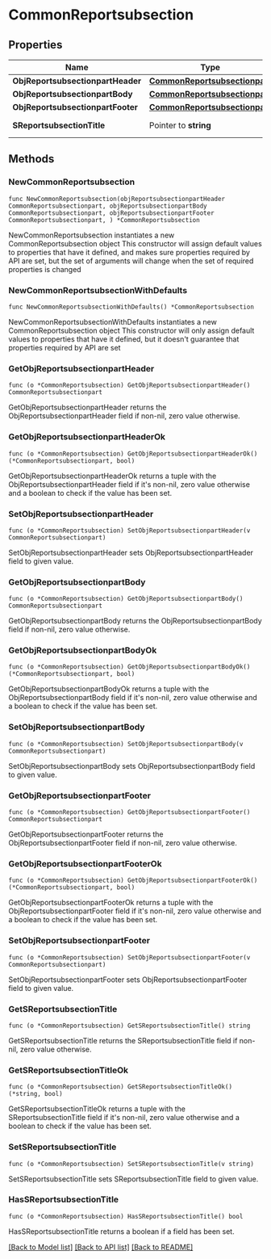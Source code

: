 # CommonReportsubsection

## Properties

Name | Type | Description | Notes
------------ | ------------- | ------------- | -------------
**ObjReportsubsectionpartHeader** | [**CommonReportsubsectionpart**](CommonReportsubsectionpart.md) |  | 
**ObjReportsubsectionpartBody** | [**CommonReportsubsectionpart**](CommonReportsubsectionpart.md) |  | 
**ObjReportsubsectionpartFooter** | [**CommonReportsubsectionpart**](CommonReportsubsectionpart.md) |  | 
**SReportsubsectionTitle** | Pointer to **string** | The title of this Reportsubsection | [optional] 

## Methods

### NewCommonReportsubsection

`func NewCommonReportsubsection(objReportsubsectionpartHeader CommonReportsubsectionpart, objReportsubsectionpartBody CommonReportsubsectionpart, objReportsubsectionpartFooter CommonReportsubsectionpart, ) *CommonReportsubsection`

NewCommonReportsubsection instantiates a new CommonReportsubsection object
This constructor will assign default values to properties that have it defined,
and makes sure properties required by API are set, but the set of arguments
will change when the set of required properties is changed

### NewCommonReportsubsectionWithDefaults

`func NewCommonReportsubsectionWithDefaults() *CommonReportsubsection`

NewCommonReportsubsectionWithDefaults instantiates a new CommonReportsubsection object
This constructor will only assign default values to properties that have it defined,
but it doesn't guarantee that properties required by API are set

### GetObjReportsubsectionpartHeader

`func (o *CommonReportsubsection) GetObjReportsubsectionpartHeader() CommonReportsubsectionpart`

GetObjReportsubsectionpartHeader returns the ObjReportsubsectionpartHeader field if non-nil, zero value otherwise.

### GetObjReportsubsectionpartHeaderOk

`func (o *CommonReportsubsection) GetObjReportsubsectionpartHeaderOk() (*CommonReportsubsectionpart, bool)`

GetObjReportsubsectionpartHeaderOk returns a tuple with the ObjReportsubsectionpartHeader field if it's non-nil, zero value otherwise
and a boolean to check if the value has been set.

### SetObjReportsubsectionpartHeader

`func (o *CommonReportsubsection) SetObjReportsubsectionpartHeader(v CommonReportsubsectionpart)`

SetObjReportsubsectionpartHeader sets ObjReportsubsectionpartHeader field to given value.


### GetObjReportsubsectionpartBody

`func (o *CommonReportsubsection) GetObjReportsubsectionpartBody() CommonReportsubsectionpart`

GetObjReportsubsectionpartBody returns the ObjReportsubsectionpartBody field if non-nil, zero value otherwise.

### GetObjReportsubsectionpartBodyOk

`func (o *CommonReportsubsection) GetObjReportsubsectionpartBodyOk() (*CommonReportsubsectionpart, bool)`

GetObjReportsubsectionpartBodyOk returns a tuple with the ObjReportsubsectionpartBody field if it's non-nil, zero value otherwise
and a boolean to check if the value has been set.

### SetObjReportsubsectionpartBody

`func (o *CommonReportsubsection) SetObjReportsubsectionpartBody(v CommonReportsubsectionpart)`

SetObjReportsubsectionpartBody sets ObjReportsubsectionpartBody field to given value.


### GetObjReportsubsectionpartFooter

`func (o *CommonReportsubsection) GetObjReportsubsectionpartFooter() CommonReportsubsectionpart`

GetObjReportsubsectionpartFooter returns the ObjReportsubsectionpartFooter field if non-nil, zero value otherwise.

### GetObjReportsubsectionpartFooterOk

`func (o *CommonReportsubsection) GetObjReportsubsectionpartFooterOk() (*CommonReportsubsectionpart, bool)`

GetObjReportsubsectionpartFooterOk returns a tuple with the ObjReportsubsectionpartFooter field if it's non-nil, zero value otherwise
and a boolean to check if the value has been set.

### SetObjReportsubsectionpartFooter

`func (o *CommonReportsubsection) SetObjReportsubsectionpartFooter(v CommonReportsubsectionpart)`

SetObjReportsubsectionpartFooter sets ObjReportsubsectionpartFooter field to given value.


### GetSReportsubsectionTitle

`func (o *CommonReportsubsection) GetSReportsubsectionTitle() string`

GetSReportsubsectionTitle returns the SReportsubsectionTitle field if non-nil, zero value otherwise.

### GetSReportsubsectionTitleOk

`func (o *CommonReportsubsection) GetSReportsubsectionTitleOk() (*string, bool)`

GetSReportsubsectionTitleOk returns a tuple with the SReportsubsectionTitle field if it's non-nil, zero value otherwise
and a boolean to check if the value has been set.

### SetSReportsubsectionTitle

`func (o *CommonReportsubsection) SetSReportsubsectionTitle(v string)`

SetSReportsubsectionTitle sets SReportsubsectionTitle field to given value.

### HasSReportsubsectionTitle

`func (o *CommonReportsubsection) HasSReportsubsectionTitle() bool`

HasSReportsubsectionTitle returns a boolean if a field has been set.


[[Back to Model list]](../README.md#documentation-for-models) [[Back to API list]](../README.md#documentation-for-api-endpoints) [[Back to README]](../README.md)


